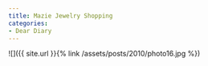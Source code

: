 ```yaml
---
title: Mazie Jewelry Shopping
categories:
- Dear Diary
---
```


![]({{ site.url }}{% link /assets/posts/2010/photo16.jpg %})
